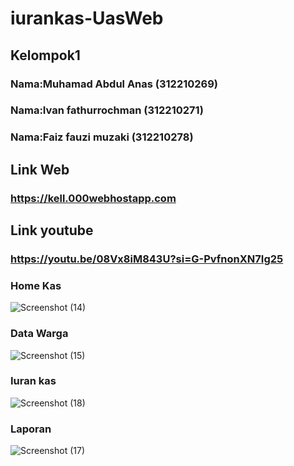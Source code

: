 # iurankas-UasWeb

## Kelompok1

### Nama:Muhamad Abdul Anas (312210269)
### Nama:Ivan fathurrochman (312210271)
### Nama:Faiz fauzi muzaki (312210278)


## Link Web

### https://kell.000webhostapp.com


## Link youtube
### https://youtu.be/08Vx8iM843U?si=G-PvfnonXN7Ig25


### Home Kas
![Screenshot (14)](https://github.com/muhamadabdulanas/iurankas-UasWeb/assets/115569493/52952e13-0850-4a30-af52-91fa986c9126)

### Data Warga
![Screenshot (15)](https://github.com/muhamadabdulanas/iurankas-UasWeb/assets/115569493/ab12284e-904b-40dd-b404-9cea59acb8af)

### Iuran kas
![Screenshot (18)](https://github.com/muhamadabdulanas/iurankas-UasWeb/assets/115569493/d46a0d02-ee94-490b-a410-2e9af99c219c)

### Laporan
![Screenshot (17)](https://github.com/muhamadabdulanas/iurankas-UasWeb/assets/115569493/529712f3-97e3-4c61-998d-9cb602968d9e)

